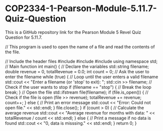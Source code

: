 # COP2334-1-Pearson-Module-5.11.7-Quiz-Question
This is a GitHub repository link for the Pearson Module 5 Revel Quiz Question for 5.11.7.

// This program is used to open the name of a file and read the contents of the file.

// Include the header files
#include <iostream>
#include <fstream>
#include <string>
using namespace std;
// Main function
int main() { // Declare the variables
  std::string filename;
  double revenue = 0, totalRevenue = 0.0;
  int count = 0;
  // Ask the user to enter the filename
  while (true) { // Loop until the user enters a valid filename
    std::cout << "Enter a filename (or 'stop' to exit): ";
    std::cin >> filename;
    // Check if the user wants to stop
    if (filename == "stop") { // Break the loop
      break;
    }
    // Open the file
    std::ifstream file(filename);
    if (file.is_open()) { // Check if the file is open
    (file >> revenue);
    totalRevenue += revenue;
    count++;
    } else { // Print an error message
      std::cout << "Error: Could not open file." << std::endl;
    }
    file.close();
  }
  if (count > 0) { // Calculate the average revenue
    std::cout << "Average revenue for months with data: " << totalRevenue / count << std::endl;
  } else { // Print a message if no data is found
    std::cout << "0, data is misssing." << std::endl;
  }
  return 0;
}
